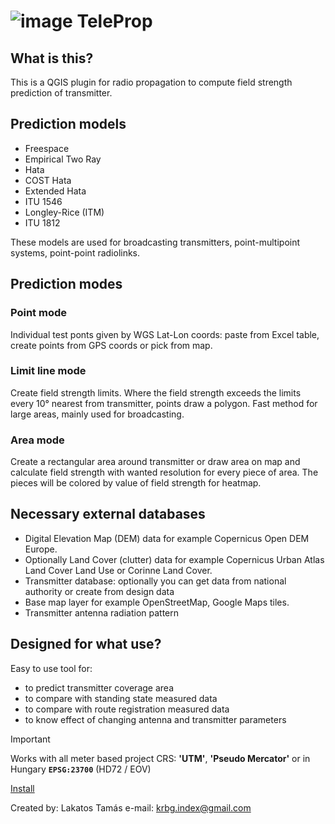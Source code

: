 # ![image](https://github.com/krbg-TeleDeLuxe/TeleProp/blob/main/TeleDeLuxe.png) TeleProp

## What is this?
This is a QGIS plugin for radio propagation to compute field strength prediction of transmitter.
## Prediction models
- Freespace
- Empirical Two Ray
- Hata
- COST Hata
- Extended Hata
- ITU 1546
- Longley-Rice (ITM)
- ITU 1812

These models are used for broadcasting transmitters, point-multipoint systems, point-point radiolinks.
## Prediction modes
### Point mode
Individual test ponts given by WGS Lat-Lon coords: paste from Excel table, create points from GPS coords or pick from map.
### Limit line mode
Create field strength limits. Where the field strength exceeds the limits every 10° nearest from transmitter, points draw a polygon. Fast method for large areas, mainly used for broadcasting.
### Area mode
Create a rectangular area around transmitter or draw area on map and calculate field strength with wanted resolution for every piece of area. The pieces will be colored by value of field strength for heatmap.
## Necessary external databases
- Digital Elevation Map (DEM) data for example Copernicus Open DEM Europe.
- Optionally Land Cover (clutter) data for example Copernicus Urban Atlas Land Cover Land Use or Corinne Land Cover.
- Transmitter database: optionally you can get data from national authority or create from design data
- Base map layer for example OpenStreetMap, Google Maps tiles.
- Transmitter antenna radiation pattern
## Designed for what use?
Easy to use tool for:
- to predict transmitter coverage area
- to compare with standing state measured data
- to compare with route registration measured data
- to know effect of changing antenna and transmitter parameters

> [!IMPORTANT]
> Works with all meter based project CRS: **'UTM'**,  **'Pseudo Mercator'** or in Hungary **`EPSG:23700`** (HD72 / EOV)

[Install](https://github.com/krbg-TeleDeLuxe/TeleProp/wiki/Installation)

Created by: Lakatos Tamás e-mail: krbg.index@gmail.com
